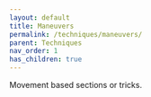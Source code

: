 ```yaml
---
layout: default
title: Maneuvers 
permalink: /techniques/maneuvers/
parent: Techniques
nav_order: 1
has_children: true
---
```

Movement based sections or tricks.
